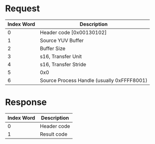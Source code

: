 # Request

| Index Word | Description                                |
|------------|--------------------------------------------|
| 0          | Header code \[0x00130102\]                 |
| 1          | Source YUV Buffer                          |
| 2          | Buffer Size                                |
| 3          | s16, Transfer Unit                         |
| 4          | s16, Transfer Stride                       |
| 5          | 0x0                                        |
| 6          | Source Process Handle (usually 0xFFFF8001) |

# Response

| Index Word | Description |
|------------|-------------|
| 0          | Header code |
| 1          | Result code |